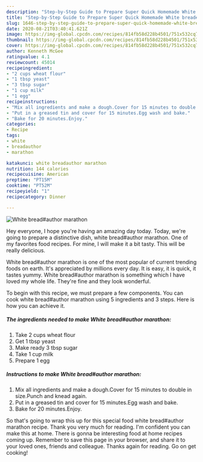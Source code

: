 ```yaml
---
description: "Step-by-Step Guide to Prepare Super Quick Homemade White bread#author marathon"
title: "Step-by-Step Guide to Prepare Super Quick Homemade White bread#author marathon"
slug: 1646-step-by-step-guide-to-prepare-super-quick-homemade-white-breadauthor-marathon
date: 2020-08-21T03:40:41.621Z
image: https://img-global.cpcdn.com/recipes/814fb58d228b4501/751x532cq70/white-breadauthor-marathon-recipe-main-photo.jpg
thumbnail: https://img-global.cpcdn.com/recipes/814fb58d228b4501/751x532cq70/white-breadauthor-marathon-recipe-main-photo.jpg
cover: https://img-global.cpcdn.com/recipes/814fb58d228b4501/751x532cq70/white-breadauthor-marathon-recipe-main-photo.jpg
author: Kenneth McGee
ratingvalue: 4.1
reviewcount: 45014
recipeingredient:
- "2 cups wheat flour"
- "1 tbsp yeast"
- "3 tbsp sugar"
- "1 cup milk"
- "1 egg"
recipeinstructions:
- "Mix all ingredients and make a dough.Cover for 15 minutes to double in size.Punch and knead again."
- "Put in a greased tin and cover for 15 minutes.Egg wash and bake."
- "Bake for 20 minutes.Enjoy."
categories:
- Recipe
tags:
- white
- breadauthor
- marathon

katakunci: white breadauthor marathon 
nutrition: 144 calories
recipecuisine: American
preptime: "PT15M"
cooktime: "PT52M"
recipeyield: "1"
recipecategory: Dinner

---
```



![White bread#author marathon](https://img-global.cpcdn.com/recipes/814fb58d228b4501/751x532cq70/white-breadauthor-marathon-recipe-main-photo.jpg)

Hey everyone, I hope you're having an amazing day today. Today, we're going to prepare a distinctive dish, white bread#author marathon. One of my favorites food recipes. For mine, I will make it a bit tasty. This will be really delicious.

White bread#author marathon is one of the most popular of current trending foods on earth. It's appreciated by millions every day. It is easy, it is quick, it tastes yummy. White bread#author marathon is something which I have loved my whole life. They're fine and they look wonderful.




To begin with this recipe, we must prepare a few components. You can cook white bread#author marathon using 5 ingredients and 3 steps. Here is how you can achieve it.

<!--inarticleads1-->

##### The ingredients needed to make White bread#author marathon:

1. Take 2 cups wheat flour
1. Get 1 tbsp yeast
1. Make ready 3 tbsp sugar
1. Take 1 cup milk
1. Prepare 1 egg




<!--inarticleads2-->

##### Instructions to make White bread#author marathon:

1. Mix all ingredients and make a dough.Cover for 15 minutes to double in size.Punch and knead again.
1. Put in a greased tin and cover for 15 minutes.Egg wash and bake.
1. Bake for 20 minutes.Enjoy.




So that's going to wrap this up for this special food white bread#author marathon recipe. Thank you very much for reading. I'm confident you can make this at home. There is gonna be interesting food at home recipes coming up. Remember to save this page in your browser, and share it to your loved ones, friends and colleague. Thanks again for reading. Go on get cooking!
